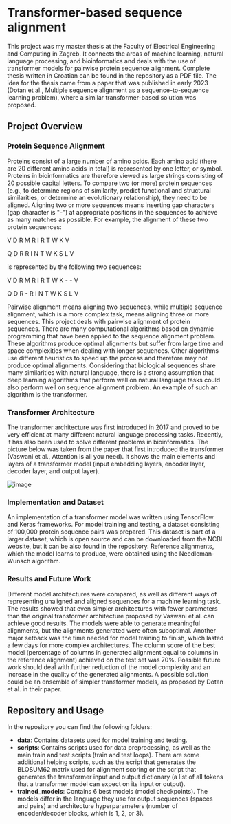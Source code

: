 # Transformer-based sequence alignment
This project was my master thesis at the Faculty of Electrical Engineering and Computing in Zagreb. It connects the areas of machine learning, natural language processing, and bioinformatics and deals with the use of transformer models for pairwise protein sequence alignment. Complete thesis written in Croatian can be found in the repository as a PDF file. The idea for the thesis came from a paper that was published in early 2023 (Dotan et al., Multiple sequence alignment as a sequence-to-sequence learning problem), where a similar transformer-based solution was proposed.

## Project Overview
### Protein Sequence Alignment
Proteins consist of a large number of amino acids. Each amino acid (there are 20 different amino acids in total) is represented by one letter, or symbol. Proteins in bioinformatics are therefore viewed as large strings consisting of 20 possible capital letters. To compare two (or more) protein sequences (e.g., to determine regions of similarity, predict functional and structural similarities, or determine an evolutionary relationship), they need to be aligned. Aligning two or more sequences means inserting gap characters (gap character is "-") at appropriate positions in the sequences to achieve as many matches as possible.
For example, the alignment of these two protein sequences:

V D R M R I R T W K V

Q D R R I N T W K S L V

is represented by the following two sequences:

V D R M R I R T W K - - V

Q D R - R I N T W K S L V

Pairwise alignment means aligning two sequences, while multiple sequence alignment, which is a more complex task, means aligning three or more sequences. This project deals with pairwise alignment of protein sequences. There are many computational algorithms based on dynamic programming that have been applied to the sequence alignment problem. These algorithms produce optimal alignments but suffer from large time and space complexities when dealing with longer sequences. Other algorithms use different heuristics to speed up the process and therefore may not produce optimal alignments. Considering that biological sequences share many similarities with natural language, there is a strong assumption that deep learning algorithms that perform well on natural language tasks could also perform well on sequence alignment problem. An example of such an algorithm is the transformer.

### Transformer Architecture
The transformer architecture was first introduced in 2017 and proved to be very efficient at many different natural language processing tasks. Recently, it has also been used to solve different problems in bioinformatics. The picture below was taken from the paper that first introduced the transformer (Vaswani et al., Attention is all you need). It shows the main elements and layers of a transformer model (input embedding layers, encoder layer, decoder layer, and output layer).

![image](https://github.com/ivanfurac/Transformer-Sequence-Alignment/assets/73389887/83181a1c-40d3-4d95-a58b-f50bbd76e498)

### Implementation and Dataset
An implementation of a transformer model was written using TensorFlow and Keras frameworks. For model training and testing, a dataset consisting of 100,000 protein sequence pairs was prepared. This dataset is part of a larger dataset, which is open source and can be downloaded from the NCBI website, but it can be also found in the repository. Reference alignments, which the model learns to produce, were obtained using the Needleman-Wunsch algorithm.

### Results and Future Work

Different model architectures were compared, as well as different ways of representing unaligned and aligned sequences for a machine learning task. The results showed that even simpler architectures with fewer parameters than the original transformer architecture proposed by Vaswani et al. can achieve good results. The models were able to generate meaningful alignments, but the alignments generated were often suboptimal. Another major setback was the time needed for model training to finish, which lasted a few days for more complex architectures. The column score of the best model (percentage of columns in generated alignment equal to columns in the reference alignment) achieved on the test set was 70%. Possible future work should deal with further reduction of the model complexity and an increase in the quality of the generated alignments. A possible solution could be an ensemble of simpler transformer models, as proposed by Dotan et al. in their paper.

## Repository and Usage

In the repository you can find the following folders:
* **data**: Contains datasets used for model training and testing.
* **scripts**: Contains scripts used for data preprocessing, as well as the main train and test scripts (train and test loops). There are some additional helping scripts, such as the script that generates the BLOSUM62 matrix used for alignment scoring or the script that generates the transformer input and output dictionary (a list of all tokens that a transformer model can expect on its input or output).
* **trained_models**: Contains 6 best models (model checkpoints). The models differ in the language they use for output sequences (spaces and pairs) and architecture hyperparameters (number of encoder/decoder blocks, which is 1, 2, or 3).


